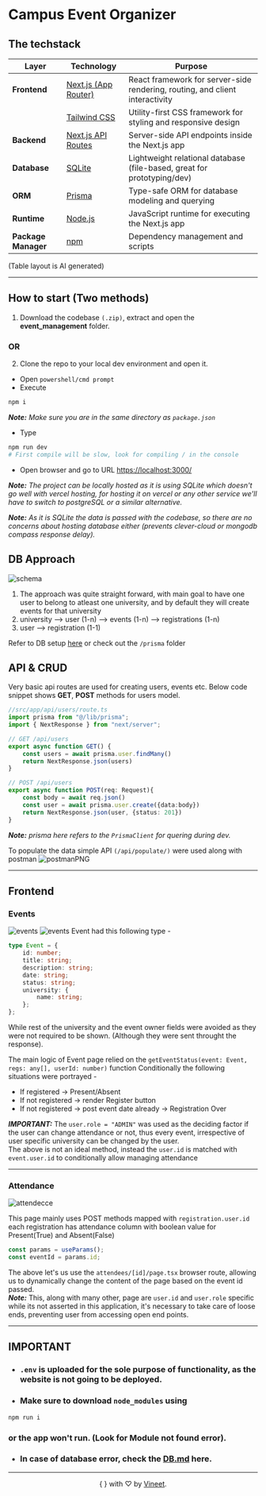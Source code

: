 # Campus Event Organizer 

## The techstack

| Layer        | Technology                 | Purpose                                                                 |
|--------------|----------------------------|-------------------------------------------------------------------------|
| **Frontend** | [Next.js (App Router)](https://nextjs.org/) | React framework for server-side rendering, routing, and client interactivity |
|              | [Tailwind CSS](https://tailwindcss.com/)    | Utility-first CSS framework for styling and responsive design           |
| **Backend**  | [Next.js API Routes](https://nextjs.org/docs/app/building-your-application/routing/router-handlers) | Server-side API endpoints inside the Next.js app |
| **Database** | [SQLite](https://www.sqlite.org/)           | Lightweight relational database (file-based, great for prototyping/dev) |
| **ORM**      | [Prisma](https://www.prisma.io/)            | Type-safe ORM for database modeling and querying                        |
| **Runtime**  | [Node.js](https://nodejs.org/)              | JavaScript runtime for executing the Next.js app                        |
| **Package Manager** | [npm](https://www.npmjs.com/) | Dependency management and scripts |

(Table layout is AI generated)

---

## How to start (Two methods)
1. Download the codebase ```(.zip)```, extract and open the **event_management** folder.
### OR
2. Clone the repo to your local dev environment and open it.
- Open ```powershell/cmd prompt```
- Execute 
```bash
npm i
```
_**Note:** Make sure you are in the same directory as ```package.json```_
- Type 
```bash
npm run dev
# First compile will be slow, look for compiling / in the console
```
- Open browser and go to URL <a href="https://localhost:3000/">https://localhost:3000/</a>

_**Note:** The project can be locally hosted as it is using SQLite which doesn't go well with vercel hosting, for hosting it on vercel or any other service we'll have to switch to postgreSQL or a similar alternative._
<br>

_**Note:** As it is SQLite the data is passed with the codebase, so there are no concerns about hosting database either (prevents clever-cloud or mongodb compass response delay)._

## DB Approach
<img src="screenshots/1.png" alt="schema" />

1. The approach was quite straight forward, with main goal to have one user to belong to atleast one university, and by default they will create events for that university
2. university --> user (1-n) --> events (1-n) --> registrations (1-n)
3. user --> registration (1-1)

Refer to DB setup [here](prisma/DB.md) or check out the ```/prisma``` folder

## API & CRUD
Very basic api routes are used for creating users, events etc.
Below code snippet shows **GET**, **POST** methods for users model.
```ts
//src/app/api/users/route.ts
import prisma from "@/lib/prisma";
import { NextResponse } from "next/server";

// GET /api/users
export async function GET() {
    const users = await prisma.user.findMany()
    return NextResponse.json(users)
}

// POST /api/users
export async function POST(req: Request){
    const body = await req.json()
    const user = await prisma.user.create({data:body})
    return NextResponse.json(user, {status: 201})
}
```
_**Note:** prisma here refers to the ```PrismaClient``` for quering during dev._

To populate the data simple API ```(/api/populate/)``` were used along with postman
<img src="screenshots/2.png" alt="postmanPNG" />

---

## Frontend

### Events
<img src="screenshots/3.png" alt="events"/>
<img src="screenshots/4.png" alt="events"/>
Event had this following type - 

```ts
type Event = {
    id: number;
    title: string;
    description: string;
    date: string;
    status: string;
    university: {
        name: string;
    };
};
```
While rest of the university and the event owner fields were avoided as they were not required to be shown. (Although they were sent throught the response).

The main logic of Event page relied on the ```getEventStatus(event: Event, regs: any[], userId: number)``` function
Conditionally the following situations were portrayed - 
- If registered -> Present/Absent
- If not registered -> render Register button
- If not registered -> post event date already -> Registration Over

***IMPORTANT:*** The ```user.role = "ADMIN"``` was used as the deciding factor if the user can change attendance or not, thus every event, irrespective of user specific university can be changed by the user. <br />
The above is not an ideal method, instead the ```user.id``` is matched with ```event.user.id``` to conditionally allow managing attendance

---

### Attendance
<img src="screenshots/5.png" alt="attendecce" />

This page mainly uses POST methods mapped with ```registration.user.id``` each registration has attendance column with boolean value for Present(True) and Absent(False)

```ts
const params = useParams();
const eventId = params.id;
```
The above let's us use the ```attendees/[id]/page.tsx``` browser route, allowing us to dynamically change the content of the page based on the event id passed. <br />
***Note:*** This, along with many other, page are ```user.id``` and ```user.role``` specific while its not asserted in this application, it's necessary to take care of loose ends, preventing user from accessing open end points.

---

## IMPORTANT
- ### ```.env``` is uploaded for the sole purpose of functionality, as the website is not going to be deployed.
- ### Make sure to download ```node_modules``` using 
```bash
npm run i
```
### or the app won't run. (Look for Module not found error).
- ### In case of database error, check the [DB.md](prisma/DB.md) here.

---

<div align="center">
&#123; &#125; with ♡ by <a href="https://github.com/vineet-k09">Vineet</a>.
</div>
